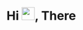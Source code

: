<h1 align="left">Hi <img src="https://raw.githubusercontent.com/kaueMarques/kaueMarques/master/hi.gif" height="30px">, There</h1>

